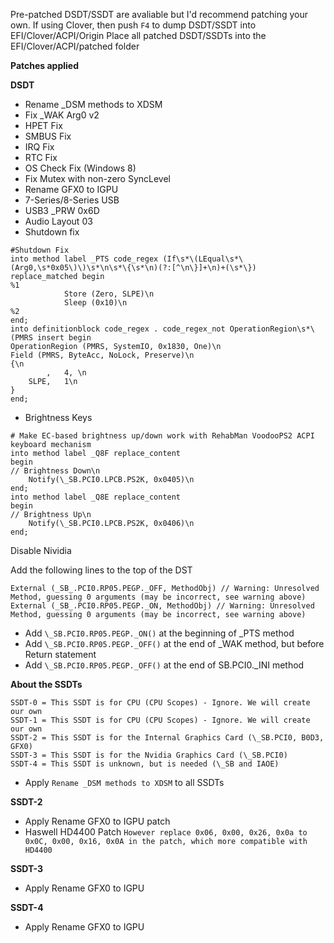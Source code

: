 Pre-patched DSDT/SSDT are avaliable but I'd recommend patching your own. If using Clover, then push ```F4``` to dump DSDT/SSDT into EFI/Clover/ACPI/Origin
Place all patched DSDT/SSDTs into the EFI/Clover/ACPI/patched folder

**Patches applied**

**DSDT**

* Rename _DSM methods to XDSM
* Fix _WAK Arg0 v2
* HPET Fix
* SMBUS Fix
* IRQ Fix
* RTC Fix
* OS Check Fix (Windows 8)
* Fix Mutex with non-zero SyncLevel
* Rename GFX0 to IGPU
* 7-Series/8-Series USB
* USB3 _PRW 0x6D
* Audio Layout 03
* Shutdown fix
```
#Shutdown Fix
into method label _PTS code_regex (If\s*\(LEqual\s*\(Arg0,\s*0x05\)\)\s*\n\s*\{\s*\n)(?:[^\n\}]+\n)+(\s*\}) replace_matched begin
%1
            Store (Zero, SLPE)\n
            Sleep (0x10)\n
%2
end;
into definitionblock code_regex . code_regex_not OperationRegion\s*\(PMRS insert begin
OperationRegion (PMRS, SystemIO, 0x1830, One)\n
Field (PMRS, ByteAcc, NoLock, Preserve)\n
{\n
        ,   4, \n
    SLPE,   1\n
}
end;
```
* Brightness Keys
```
# Make EC-based brightness up/down work with RehabMan VoodooPS2 ACPI keyboard mechanism
into method label _Q8F replace_content
begin
// Brightness Down\n
    Notify(\_SB.PCI0.LPCB.PS2K, 0x0405)\n
end;
into method label _Q8E replace_content
begin
// Brightness Up\n
    Notify(\_SB.PCI0.LPCB.PS2K, 0x0406)\n
end;
```

Disable Nividia

Add the following lines to the top of the DST
```
External (_SB_.PCI0.RP05.PEGP._OFF, MethodObj) // Warning: Unresolved Method, guessing 0 arguments (may be incorrect, see warning above)
External (_SB_.PCI0.RP05.PEGP._ON, MethodObj) // Warning: Unresolved Method, guessing 0 arguments (may be incorrect, see warning above)
```

* Add ```\_SB.PCI0.RP05.PEGP._ON()``` at the beginning of _PTS method
* Add ```\_SB.PCI0.RP05.PEGP._OFF()``` at the end of _WAK method, but before Return statement
* Add ```\_SB.PCI0.RP05.PEGP._OFF()``` at the end of SB.PCI0._INI method



**About the SSDTs**

```
SSDT-0 = This SSDT is for CPU (CPU Scopes) - Ignore. We will create our own
SSDT-1 = This SSDT is for CPU (CPU Scopes) - Ignore. We will create our own
SSDT-2 = This SSDT is for the Internal Graphics Card (\_SB.PCI0, B0D3, GFX0)
SSDT-3 = This SSDT is for the Nvidia Graphics Card (\_SB.PCI0)
SSDT-4 = This SSDT is unknown, but is needed (\_SB and IAOE)
```

* Apply ```Rename _DSM methods to XDSM``` to all SSDTs

**SSDT-2**

* Apply Rename GFX0 to IGPU patch
* Haswell HD4400 Patch
            ```However replace 0x06, 0x00, 0x26, 0x0a to 0x0C, 0x00, 0x16, 0x0A in the patch, which more compatible with HD4400```


**SSDT-3**

* Apply Rename GFX0 to IGPU

**SSDT-4**

* Apply Rename GFX0 to IGPU


